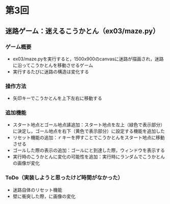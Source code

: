 # 第3回
## 迷路ゲーム：迷えるこうかとん（ex03/maze.py）
### ゲーム概要
- ex03/maze.pyを実行すると，1500x900のcanvasに迷路が描画され，迷路に沿ってこうかとんを移動させるゲーム
- 実行するたびに迷路の構造は変化する
### 操作方法
- 矢印キーでこうかとんを上下左右に移動する
### 追加機能
- スタート地点とゴール地点䛾追加：スタート地点を左上（緑色で表示部分）に決定し，ゴール地点を右下（黄色で表示部分）に設定する機能を追加した
- リセット機能の追加：ｒキーを押すことでこうかとんをスタート地点に移動させる
- ゴールした際の表示の追加：ゴールにと到達した際，ウィンドウを表示する
- 実行時のこうかとんに変化の可能性を追加：実行時にランダムでこうかとんの画像が変化
### ToDo（実装しようと思ったけど時間がなかった）
- 迷路自体のリセット機能
- 壁に衝突した際，に画像の変化